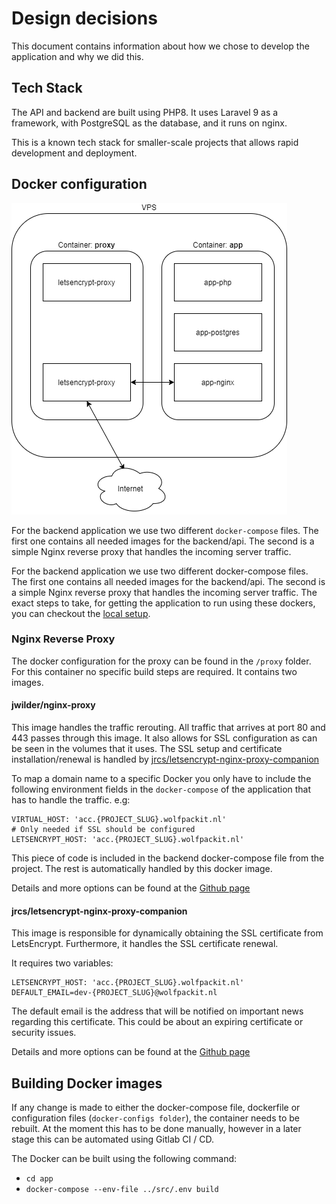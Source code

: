 # Design decisions

This document contains information about how we chose to develop the application and why we did this.

## Tech Stack

The API and backend are built using PHP8. It uses Laravel 9 as a framework, with PostgreSQL as the database, and it runs
on nginx.

This is a known tech stack for smaller-scale projects that allows rapid development and deployment.

## Docker configuration

![Server setup](../assets/server_setup.png)

For the backend application we use two different `docker-compose` files. The first one contains all needed images for
the backend/api. The second is a simple Nginx reverse proxy that handles the incoming server traffic.

For the backend application we use two different docker-compose files. The first one contains all needed images for the
backend/api. The second is a simple Nginx reverse proxy that handles the incoming server traffic. The exact steps to
take, for getting the application to run using these dockers, you can checkout
the [local setup](../initialSetup/localSetup.md).

### Nginx Reverse Proxy

The docker configuration for the proxy can be found in the `/proxy` folder. For this container no specific build steps
are required. It contains two images.

#### jwilder/nginx-proxy

This image handles the traffic rerouting. All traffic that arrives at port 80 and 443 passes through this image. It also
allows for SSL configuration as can be seen in the volumes that it uses. The SSL setup and certificate
installation/renewal is handled
by [jrcs/letsencrypt-nginx-proxy-companion](https://hub.docker.com/r/jrcs/letsencrypt-nginx-proxy-companion/)

To map a domain name to a specific Docker you only have to include the following environment fields in
the `docker-compose`
of the application that has to handle the traffic. e.g:

```environment:
VIRTUAL_HOST: 'acc.{PROJECT_SLUG}.wolfpackit.nl'
# Only needed if SSL should be configured
LETSENCRYPT_HOST: 'acc.{PROJECT_SLUG}.wolfpackit.nl'
```

This piece of code is included in the backend docker-compose file from the project. The rest is automatically handled by
this docker image.

Details and more options can be found at the [Github page](https://github.com/nginx-proxy/nginx-proxy)

#### jrcs/letsencrypt-nginx-proxy-companion

This image is responsible for dynamically obtaining the SSL certificate from LetsEncrypt. Furthermore, it handles the
SSL certificate renewal.

It requires two variables:

```
LETSENCRYPT_HOST: 'acc.{PROJECT_SLUG}.wolfpackit.nl'
DEFAULT_EMAIL=dev-{PROJECT_SLUG}@wolfpackit.nl
```

The default email is the address that will be notified on important news regarding this certificate. This could be about
an expiring certificate or security issues.

Details and more options can be found at
the [Github page](https://github.com/nginx-proxy/docker-letsencrypt-nginx-proxy-companion)

## Building Docker images

If any change is made to either the docker-compose file, dockerfile or configuration files (`docker-configs folder`),
the container needs to be rebuilt. At the moment this has to be done manually, however in a later stage this can be
automated using Gitlab CI / CD.

The Docker can be built using the following command:

* `cd app`
* `docker-compose --env-file ../src/.env build`
